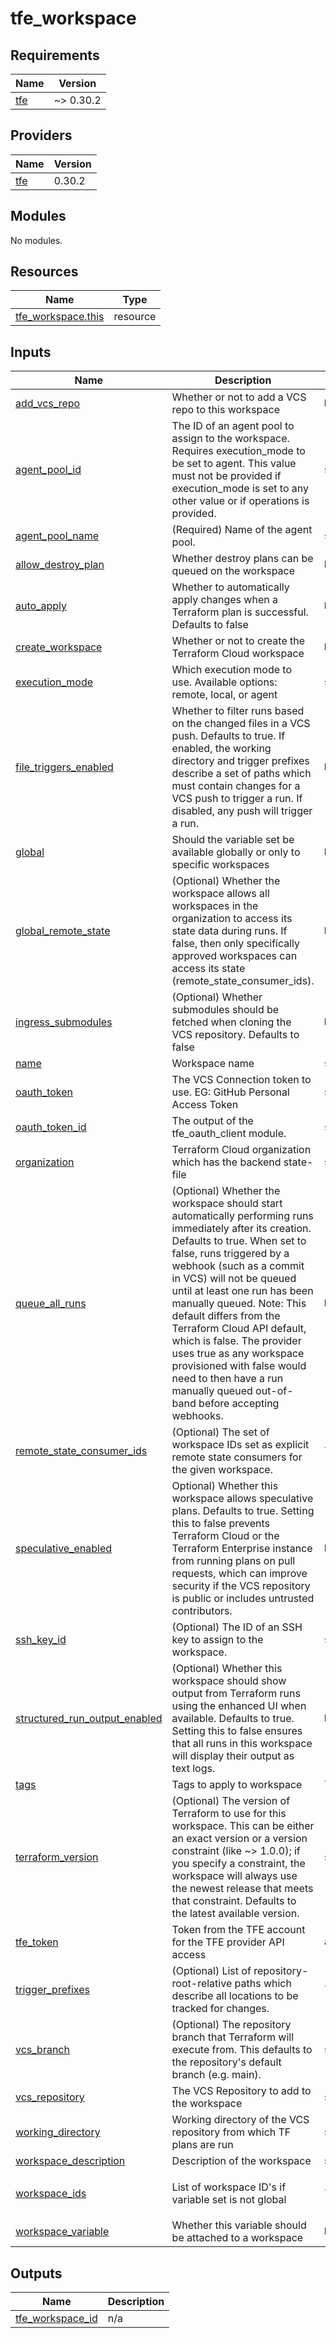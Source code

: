 # tfe_workspace

<!-- BEGINNING OF PRE-COMMIT-TERRAFORM DOCS HOOK -->
## Requirements

| Name | Version |
|------|---------|
| <a name="requirement_tfe"></a> [tfe](#requirement\_tfe) | ~> 0.30.2 |

## Providers

| Name | Version |
|------|---------|
| <a name="provider_tfe"></a> [tfe](#provider\_tfe) | 0.30.2 |

## Modules

No modules.

## Resources

| Name | Type |
|------|------|
| [tfe_workspace.this](https://registry.terraform.io/providers/hashicorp/tfe/latest/docs/resources/workspace) | resource |

## Inputs

| Name | Description | Type | Default | Required |
|------|-------------|------|---------|:--------:|
| <a name="input_add_vcs_repo"></a> [add\_vcs\_repo](#input\_add\_vcs\_repo) | Whether or not to add a VCS repo to this workspace | `bool` | `false` | no |
| <a name="input_agent_pool_id"></a> [agent\_pool\_id](#input\_agent\_pool\_id) | The ID of an agent pool to assign to the workspace. Requires execution\_mode to be set to agent. This value must not be provided if execution\_mode is set to any other value or if operations is provided. | `string` | `""` | no |
| <a name="input_agent_pool_name"></a> [agent\_pool\_name](#input\_agent\_pool\_name) | (Required) Name of the agent pool. | `string` | `""` | no |
| <a name="input_allow_destroy_plan"></a> [allow\_destroy\_plan](#input\_allow\_destroy\_plan) | Whether destroy plans can be queued on the workspace | `bool` | `false` | no |
| <a name="input_auto_apply"></a> [auto\_apply](#input\_auto\_apply) | Whether to automatically apply changes when a Terraform plan is successful. Defaults to false | `bool` | `false` | no |
| <a name="input_create_workspace"></a> [create\_workspace](#input\_create\_workspace) | Whether or not to create the Terraform Cloud workspace | `bool` | `false` | no |
| <a name="input_execution_mode"></a> [execution\_mode](#input\_execution\_mode) | Which execution mode to use. Available options: remote, local, or agent | `string` | `"remote"` | no |
| <a name="input_file_triggers_enabled"></a> [file\_triggers\_enabled](#input\_file\_triggers\_enabled) | Whether to filter runs based on the changed files in a VCS push. Defaults to true. If enabled, the working directory and trigger prefixes describe a set of paths which must contain changes for a VCS push to trigger a run. If disabled, any push will trigger a run. | `bool` | `true` | no |
| <a name="input_global"></a> [global](#input\_global) | Should the variable set be available globally or only to specific workspaces | `bool` | `false` | no |
| <a name="input_global_remote_state"></a> [global\_remote\_state](#input\_global\_remote\_state) | (Optional) Whether the workspace allows all workspaces in the organization to access its state data during runs. If false, then only specifically approved workspaces can access its state (remote\_state\_consumer\_ids). | `bool` | `false` | no |
| <a name="input_ingress_submodules"></a> [ingress\_submodules](#input\_ingress\_submodules) | (Optional) Whether submodules should be fetched when cloning the VCS repository. Defaults to false | `bool` | `false` | no |
| <a name="input_name"></a> [name](#input\_name) | Workspace name | `string` | n/a | yes |
| <a name="input_oauth_token"></a> [oauth\_token](#input\_oauth\_token) | The VCS Connection token to use. EG: GitHub Personal Access Token | `string` | `""` | no |
| <a name="input_oauth_token_id"></a> [oauth\_token\_id](#input\_oauth\_token\_id) | The output of the tfe\_oauth\_client module. | `string` | `null` | no |
| <a name="input_organization"></a> [organization](#input\_organization) | Terraform Cloud organization which has the backend state-file | `string` | `""` | no |
| <a name="input_queue_all_runs"></a> [queue\_all\_runs](#input\_queue\_all\_runs) | (Optional) Whether the workspace should start automatically performing runs immediately after its creation. Defaults to true. When set to false, runs triggered by a webhook (such as a commit in VCS) will not be queued until at least one run has been manually queued. Note: This default differs from the Terraform Cloud API default, which is false. The provider uses true as any workspace provisioned with false would need to then have a run manually queued out-of-band before accepting webhooks. | `bool` | `false` | no |
| <a name="input_remote_state_consumer_ids"></a> [remote\_state\_consumer\_ids](#input\_remote\_state\_consumer\_ids) | (Optional) The set of workspace IDs set as explicit remote state consumers for the given workspace. | `list(string)` | <pre>[<br>  ""<br>]</pre> | no |
| <a name="input_speculative_enabled"></a> [speculative\_enabled](#input\_speculative\_enabled) | Optional) Whether this workspace allows speculative plans. Defaults to true. Setting this to false prevents Terraform Cloud or the Terraform Enterprise instance from running plans on pull requests, which can improve security if the VCS repository is public or includes untrusted contributors. | `bool` | `true` | no |
| <a name="input_ssh_key_id"></a> [ssh\_key\_id](#input\_ssh\_key\_id) | (Optional) The ID of an SSH key to assign to the workspace. | `string` | `""` | no |
| <a name="input_structured_run_output_enabled"></a> [structured\_run\_output\_enabled](#input\_structured\_run\_output\_enabled) | (Optional) Whether this workspace should show output from Terraform runs using the enhanced UI when available. Defaults to true. Setting this to false ensures that all runs in this workspace will display their output as text logs. | `bool` | `true` | no |
| <a name="input_tags"></a> [tags](#input\_tags) | Tags to apply to workspace | `list(string)` | `[]` | no |
| <a name="input_terraform_version"></a> [terraform\_version](#input\_terraform\_version) | (Optional) The version of Terraform to use for this workspace. This can be either an exact version or a version constraint (like ~> 1.0.0); if you specify a constraint, the workspace will always use the newest release that meets that constraint. Defaults to the latest available version. | `string` | `"1.2.0"` | no |
| <a name="input_tfe_token"></a> [tfe\_token](#input\_tfe\_token) | Token from the TFE account for the TFE provider API access | `any` | `null` | no |
| <a name="input_trigger_prefixes"></a> [trigger\_prefixes](#input\_trigger\_prefixes) | (Optional) List of repository-root-relative paths which describe all locations to be tracked for changes. | `list(string)` | <pre>[<br>  ""<br>]</pre> | no |
| <a name="input_vcs_branch"></a> [vcs\_branch](#input\_vcs\_branch) | (Optional) The repository branch that Terraform will execute from. This defaults to the repository's default branch (e.g. main). | `string` | `"main"` | no |
| <a name="input_vcs_repository"></a> [vcs\_repository](#input\_vcs\_repository) | The VCS Repository to add to the workspace | `string` | `""` | no |
| <a name="input_working_directory"></a> [working\_directory](#input\_working\_directory) | Working directory of the VCS repository from which TF plans are run | `string` | `"/"` | no |
| <a name="input_workspace_description"></a> [workspace\_description](#input\_workspace\_description) | Description of the workspace | `string` | `""` | no |
| <a name="input_workspace_ids"></a> [workspace\_ids](#input\_workspace\_ids) | List of workspace ID's if variable set is not global | `list(string)` | <pre>[<br>  ""<br>]</pre> | no |
| <a name="input_workspace_variable"></a> [workspace\_variable](#input\_workspace\_variable) | Whether this variable should be attached to a workspace | `bool` | `false` | no |

## Outputs

| Name | Description |
|------|-------------|
| <a name="output_tfe_workspace_id"></a> [tfe\_workspace\_id](#output\_tfe\_workspace\_id) | n/a |
<!-- END OF PRE-COMMIT-TERRAFORM DOCS HOOK -->
